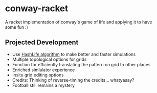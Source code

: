 # conway-racket
A racket implementation of conway's game of life and applying it to have some fun :)
## Projected Development
* Use [HashLife algorithm](https://en.wikipedia.org/wiki/HashLife) to make better and faster simulations
* Multiple topological options for grids
* Function for efficiently translating the pattern on grid to other places
* Enriched simlulator experience
* Insitu grid editing options
* Credits: Thinking of reverse-timing the credits... whatyasay?
* Football still remains a mystery
